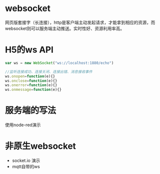 # websocket
网页版套接字（长连接），http是客户端主动发起请求，才能拿到相应的资源，而websocket则可以服务端主动推送。实时性好、资源利用率高。
# H5的ws API
```javascript
var ws = new WebSocket("ws://localhost:1880/echo")

//监听连接成功、连接关闭、连接出错、消息接收事件
ws.onopen=function(e){}
ws.onclose=function(e){}
ws.onerror=function(e){}
ws.onmessage=function(e){}
```
# 服务端的写法
使用node-red演示
# 非原生websocket
- socket.io 演示
- mqtt自带的ws